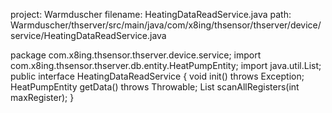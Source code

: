 project: Warmduscher
filename: HeatingDataReadService.java
path: Warmduscher/thserver/src/main/java/com/x8ing/thsensor/thserver/device/service/HeatingDataReadService.java

package com.x8ing.thsensor.thserver.device.service;
import com.x8ing.thsensor.thserver.db.entity.HeatPumpEntity;
import java.util.List;
public interface HeatingDataReadService {
    void init() throws Exception;
    HeatPumpEntity getData() throws Throwable;
    List<String> scanAllRegisters(int maxRegister);
}